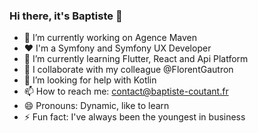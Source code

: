 ### Hi there, it's Baptiste 👋

- 🔭 I’m currently working on Agence Maven
- :heart: I'm a Symfony and Symfony UX Developer
- 🌱 I’m currently learning Flutter, React and Api Platform
- 👯 I collaborate with my colleague @FlorentGautron
- 🤔 I’m looking for help with Kotlin
- 📫 How to reach me: contact@baptiste-coutant.fr
- 😄 Pronouns: Dynamic, like to learn
- ⚡ Fun fact: I've always been the youngest in business

